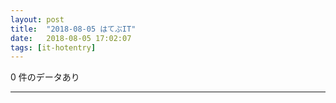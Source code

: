 ```yaml
---
layout: post
title:  "2018-08-05 はてぶIT"
date:   2018-08-05 17:02:07
tags: [it-hotentry]
---
```

0 件のデータあり

<hr>
